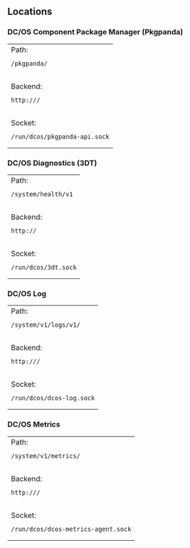 ## Locations


### DC/OS Component Package Manager (Pkgpanda)

<table>
  <tr>
    <td>
      Path: <pre><code>/pkgpanda/</code></pre><br/>
      Backend: <pre><code>http://<socket>/</code></pre><br/>Socket: <pre><code>/run/dcos/pkgpanda-api.sock</code></pre>
    </td>
  </tr>
</table>

### DC/OS Diagnostics (3DT)

<table>
  <tr>
    <td>
      Path: <pre><code>/system/health/v1</code></pre><br/>
      Backend: <pre><code>http://<socket></code></pre><br/>Socket: <pre><code>/run/dcos/3dt.sock</code></pre>
    </td>
  </tr>
</table>

### DC/OS Log

<table>
  <tr>
    <td>
      Path: <pre><code>/system/v1/logs/v1/</code></pre><br/>
      Backend: <pre><code>http://<socket>/</code></pre><br/>Socket: <pre><code>/run/dcos/dcos-log.sock</code></pre>
    </td>
  </tr>
</table>

### DC/OS Metrics

<table>
  <tr>
    <td>
      Path: <pre><code>/system/v1/metrics/</code></pre><br/>
      Backend: <pre><code>http://<socket>/</code></pre><br/>Socket: <pre><code>/run/dcos/dcos-metrics-agent.sock</code></pre>
    </td>
  </tr>
</table>
